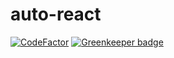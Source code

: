 # auto-react
[![CodeFactor](https://www.codefactor.io/repository/github/hongarc/auto-react/badge)](https://www.codefactor.io/repository/github/hongarc/auto-react) [![Greenkeeper badge](https://badges.greenkeeper.io/Hongarc/auto-react.svg)](https://greenkeeper.io/)
